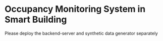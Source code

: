 # Occupancy Monitoring System in Smart Building

Please deploy the backend-server and synthetic data generator separately
